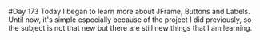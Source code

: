 #Day 173
Today I began to learn more about JFrame, Buttons and Labels.
Until now, it's simple especially because of the project I did previously, so the subject is not that new but there are still new things that I am learning.



